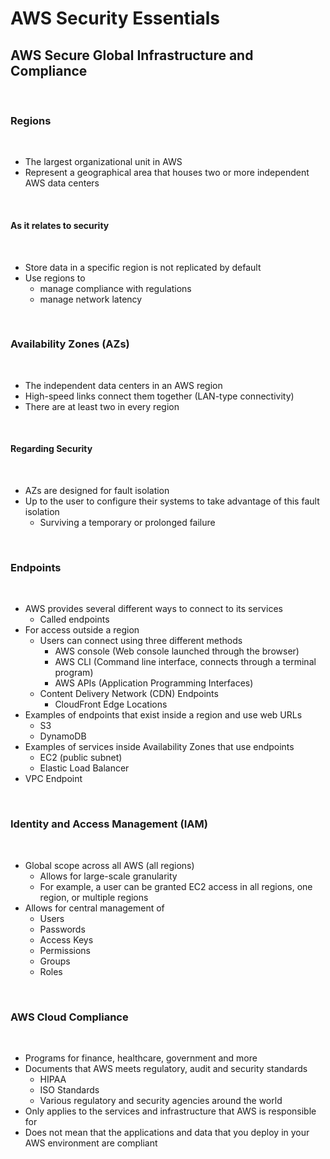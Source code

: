 # AWS Security Essentials

## ‌AWS Secure Global Infrastructure and Compliance

‌

### Regions <a id="regions"></a>

‌

* The largest organizational unit in AWS
* Represent a geographical area that houses two or more independent AWS data centers

‌

#### As it relates to security <a id="as-it-relates-to-security"></a>

‌

* Store data in a specific region is not replicated by default
* Use regions to
  * manage compliance with regulations
  * manage network latency

‌

### Availability Zones \(AZs\) <a id="availability-zones-azs"></a>

‌

* The independent data centers in an AWS region
* High-speed links connect them together \(LAN-type connectivity\)
* There are at least two in every region

‌

#### Regarding Security <a id="regarding-security"></a>

‌

* AZs are designed for fault isolation
* Up to the user to configure their systems to take advantage of this fault isolation
  * Surviving a temporary or prolonged failure

‌

### Endpoints <a id="endpoints"></a>

‌

* AWS provides several different ways to connect to its services
  * Called endpoints
* For access outside a region
  * Users can connect using three different methods
    * AWS console \(Web console launched through the browser\)
    * AWS CLI \(Command line interface, connects through a terminal program\)
    * AWS APIs \(Application Programming Interfaces\)
  * Content Delivery Network \(CDN\) Endpoints
    * CloudFront Edge Locations
* Examples of endpoints that exist inside a region and use web URLs
  * S3
  * DynamoDB
* Examples of services inside Availability Zones that use endpoints
  * EC2 \(public subnet\)
  * Elastic Load Balancer
* VPC Endpoint

‌

### Identity and Access Management \(IAM\) <a id="identity-and-access-management-iam"></a>

‌

* Global scope across all AWS \(all regions\)
  * Allows for large-scale granularity
  * For example, a user can be granted EC2 access in all regions, one region, or multiple regions
* Allows for central management of
  * Users
  * Passwords
  * Access Keys
  * Permissions
  * Groups
  * Roles

‌

### AWS Cloud Compliance <a id="aws-cloud-compliance"></a>

‌

* Programs for finance, healthcare, government and more
* Documents that AWS meets regulatory, audit and security standards
  * HIPAA
  * ISO Standards
  * Various regulatory and security agencies around the world
* Only applies to the services and infrastructure that AWS is responsible for
* Does not mean that the applications and data that you deploy in your AWS environment are compliant

